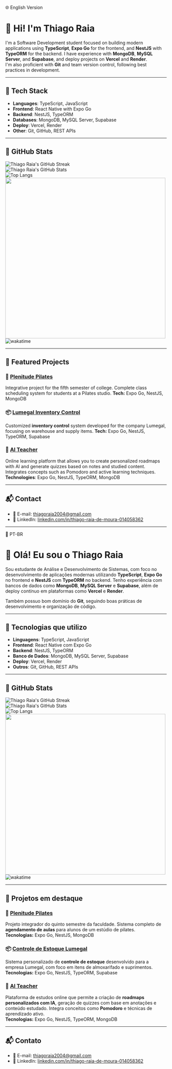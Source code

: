 🌐 English Version

# 👋 Hi! I'm Thiago Raia

I'm a Software Development student focused on building modern applications using **TypeScript**, **Expo Go** for the frontend, and **NestJS** with **TypeORM** for the backend. I have experience with **MongoDB**, **MySQL Server**, and **Supabase**, and deploy projects on **Vercel** and **Render**.  
I'm also proficient with **Git** and team version control, following best practices in development.

---

## 🚀 Tech Stack

- **Languages**: TypeScript, JavaScript  
- **Frontend**: React Native with Expo Go  
- **Backend**: NestJS, TypeORM  
- **Databases**: MongoDB, MySQL Server, Supabase  
- **Deploy**: Vercel, Render  
- **Other**: Git, GitHub, REST APIs  

---

## 🧮 GitHub Stats
<!-- card_width: 500px || width: 500px -->
![Thiago Raia's GitHub Streak](https://github-readme-streak-stats-five-nu.vercel.app/?user=ThiagoRaia1&theme=radical&card_width=500px)<br>
![Thiago Raia's GitHub Stats](https://github-readme-stats.vercel.app/api?username=ThiagoRaia1&show_icons=true&theme=radical&card_width=500px)<br>
![Top Langs](https://github-readme-stats.vercel.app/api/top-langs/?username=ThiagoRaia1&theme=radical&card_width=500px)<br>
<img src="https://github-readme-stats.vercel.app/api/wakatime?username=ThiagoRaia1&show_icons=true&theme=radical" width="500px"><br>
![wakatime](https://wakatime.com/badge/github/ThiagoRaia1/ControleEstoqueLumegal.svg)<br>

---

## 🧩 Featured Projects

### 📱 [Plenitude Pilates](https://github.com/ThiagoRaia1/Pi-5o-Semestre)
Integrative project for the fifth semester of college. Complete class scheduling system for students at a Pilates studio. 
**Tech:** Expo Go, NestJS, MongoDB

### 📦 [Lumegal Inventory Control](https://github.com/ThiagoRaia1/ControleEstoqueLumegal)
Customized **inventory control** system developed for the company Lumegal, focusing on warehouse and supply items. 
**Tech:** Expo Go, NestJS, TypeORM, Supabase

### 🧠 [AI Teacher](https://github.com/ThiagoRaia1/TrabalhoConclusaoCurso)
Online learning platform that allows you to create personalized roadmaps with AI and generate quizzes based on notes and studied content. Integrates concepts such as Pomodoro and active learning techniques.
**Technologies**: Expo Go, NestJS, TypeORM, MongoDB

---

## 📬 Contact

- 📧 E-mail: thiagoraia2004@gmail.com  
- 💼 LinkedIn: [linkedin.com/in/thiago-raia-de-moura-014058362](https://br.linkedin.com/in/thiago-raia-de-moura-014058362)

---
📍 PT-BR

# 👋 Olá! Eu sou o Thiago Raia

Sou estudante de Análise e Desenvolvimento de Sistemas, com foco no desenvolvimento de aplicações modernas utilizando **TypeScript**, **Expo Go** no frontend e **NestJS** com **TypeORM** no backend. Tenho experiência com bancos de dados como **MongoDB**, **MySQL Server** e **Supabase**, além de deploy contínuo em plataformas como **Vercel** e **Render**. 

Também possuo bom domínio do **Git**, seguindo boas práticas de desenvolvimento e organização de código.

---

## 🚀 Tecnologias que utilizo

- **Linguagens**: TypeScript, JavaScript
- **Frontend**: React Native com Expo Go
- **Backend**: NestJS, TypeORM
- **Banco de Dados**: MongoDB, MySQL Server, Supabase
- **Deploy**: Vercel, Render
- **Outros**: Git, GitHub, REST APIs

---

## 🧮 GitHub Stats
<!-- card_width: 500px || width: 500px -->
![Thiago Raia's GitHub Streak](https://github-readme-streak-stats-five-nu.vercel.app/?user=ThiagoRaia1&theme=radical&card_width=500px&locale=pt-br)<br>
![Thiago Raia's GitHub Stats](https://github-readme-stats.vercel.app/api?username=ThiagoRaia1&show_icons=true&theme=radical&card_width=500px&locale=pt-br)<br>
![Top Langs](https://github-readme-stats.vercel.app/api/top-langs/?username=ThiagoRaia1&theme=radical&locale=pt-br&card_width=500px)<br>
<img src="https://github-readme-stats.vercel.app/api/wakatime?username=ThiagoRaia1&show_icons=true&theme=radical&locale=pt-br" width="500px"><br>
![wakatime](https://wakatime.com/badge/github/ThiagoRaia1/ControleEstoqueLumegal.svg)<br>

---

## 🧩 Projetos em destaque

### 📱 [Plenitude Pilates](https://github.com/ThiagoRaia1/Pi-5o-Semestre)
Projeto integrador do quinto semestre da faculdade. Sistema completo de **agendamento de aulas** para alunos de um estúdio de pilates.  
**Tecnologias:** Expo Go, NestJS, MongoDB

### 📦 [Controle de Estoque Lumegal](https://github.com/ThiagoRaia1/ControleEstoqueLumegal)
Sistema personalizado de **controle de estoque** desenvolvido para a empresa Lumegal, com foco em itens de almoxarifado e suprimentos.  
**Tecnologias:** Expo Go, NestJS, TypeORM, Supabase

### 🧠 [AI Teacher](https://github.com/ThiagoRaia1/TrabalhoConclusaoCurso)
Plataforma de estudos online que permite a criação de **roadmaps personalizados com IA**, geração de quizzes com base em anotações e conteúdo estudado. Integra conceitos como **Pomodoro** e técnicas de aprendizado ativo.  
**Tecnologias:** Expo Go, NestJS, TypeORM, MongoDB

---

## 📬 Contato

- 📧 E-mail: thiagoraia2004@gmail.com  
- 💼 LinkedIn: [linkedin.com/in/thiago-raia-de-moura-014058362](https://br.linkedin.com/in/thiago-raia-de-moura-014058362)
